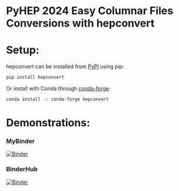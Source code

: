 # PyHEP 2024 Easy Columnar Files Conversions with hepconvert

# Setup:

hepconvert can be installed from [PyPI](https://pypi.org/project/hepconvert) using pip:
```bash
pip install hepconvert
```

Or install with Conda through [conda-forge](https://github.com/conda-forge/hepconvert-feedstock):

```bash
conda install -c conda-forge hepconvert
```
# Demonstrations:

### MyBinder

[![Binder](https://mybinder.org/badge_logo.svg)](https://mybinder.org/v2/gh/zbilodea/pyhep2024-hepconvert/main?labpath=hepconvert_features.ipynb)


### BinderHub

[![Binder](https://binderhub.ssl-hep.org/badge_logo.svg)](https://binderhub.ssl-hep.org/v2/gh/zbilodea/pyhep2024-hepconvert/main?labpath=hepconvert_features.ipynb)
